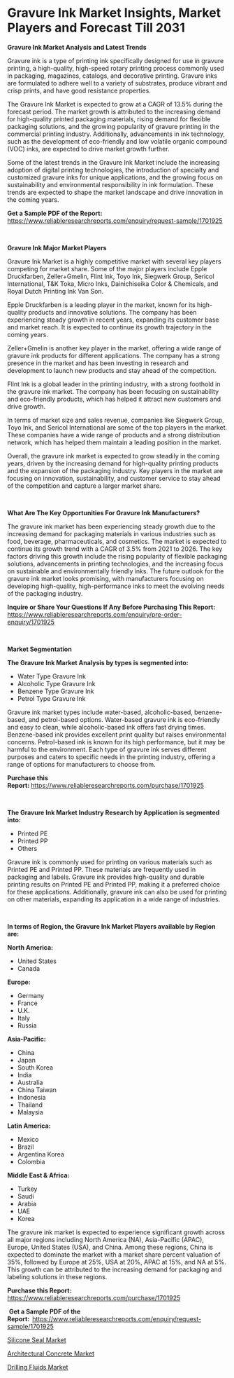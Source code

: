 <p><h1>Gravure Ink Market Insights, Market Players and Forecast Till 2031</h1></p><p><strong>Gravure Ink Market Analysis and Latest Trends</strong></p>
<p><p>Gravure ink is a type of printing ink specifically designed for use in gravure printing, a high-quality, high-speed rotary printing process commonly used in packaging, magazines, catalogs, and decorative printing. Gravure inks are formulated to adhere well to a variety of substrates, produce vibrant and crisp prints, and have good resistance properties.</p><p>The Gravure Ink Market is expected to grow at a CAGR of 13.5% during the forecast period. The market growth is attributed to the increasing demand for high-quality printed packaging materials, rising demand for flexible packaging solutions, and the growing popularity of gravure printing in the commercial printing industry. Additionally, advancements in ink technology, such as the development of eco-friendly and low volatile organic compound (VOC) inks, are expected to drive market growth further.</p><p>Some of the latest trends in the Gravure Ink Market include the increasing adoption of digital printing technologies, the introduction of specialty and customized gravure inks for unique applications, and the growing focus on sustainability and environmental responsibility in ink formulation. These trends are expected to shape the market landscape and drive innovation in the coming years.</p></p>
<p><strong>Get a Sample PDF of the Report:&nbsp;</strong> <a href="https://www.reliableresearchreports.com/enquiry/request-sample/1701925">https://www.reliableresearchreports.com/enquiry/request-sample/1701925</a></p>
<p>&nbsp;</p>
<p><strong>Gravure Ink Major Market Players</strong></p>
<p><p>Gravure Ink Market is a highly competitive market with several key players competing for market share. Some of the major players include Epple Druckfarben, Zeller+Gmelin, Flint Ink, Toyo Ink, Siegwerk Group, Sericol International, T&K Toka, Micro Inks, Dainichiseika Color & Chemicals, and Royal Dutch Printing Ink Van Son.</p><p>Epple Druckfarben is a leading player in the market, known for its high-quality products and innovative solutions. The company has been experiencing steady growth in recent years, expanding its customer base and market reach. It is expected to continue its growth trajectory in the coming years.</p><p>Zeller+Gmelin is another key player in the market, offering a wide range of gravure ink products for different applications. The company has a strong presence in the market and has been investing in research and development to launch new products and stay ahead of the competition.</p><p>Flint Ink is a global leader in the printing industry, with a strong foothold in the gravure ink market. The company has been focusing on sustainability and eco-friendly products, which has helped it attract new customers and drive growth.</p><p>In terms of market size and sales revenue, companies like Siegwerk Group, Toyo Ink, and Sericol International are some of the top players in the market. These companies have a wide range of products and a strong distribution network, which has helped them maintain a leading position in the market.</p><p>Overall, the gravure ink market is expected to grow steadily in the coming years, driven by the increasing demand for high-quality printing products and the expansion of the packaging industry. Key players in the market are focusing on innovation, sustainability, and customer service to stay ahead of the competition and capture a larger market share.</p></p>
<p>&nbsp;</p>
<p><strong>What Are The Key Opportunities For Gravure Ink Manufacturers?</strong></p>
<p><p>The gravure ink market has been experiencing steady growth due to the increasing demand for packaging materials in various industries such as food, beverage, pharmaceuticals, and cosmetics. The market is expected to continue its growth trend with a CAGR of 3.5% from 2021 to 2026. The key factors driving this growth include the rising popularity of flexible packaging solutions, advancements in printing technologies, and the increasing focus on sustainable and environmentally friendly inks. The future outlook for the gravure ink market looks promising, with manufacturers focusing on developing high-quality, high-performance inks to meet the evolving needs of the packaging industry.</p></p>
<p><strong>Inquire or Share Your Questions If Any Before Purchasing This Report:</strong> <a href="https://www.reliableresearchreports.com/enquiry/pre-order-enquiry/1701925">https://www.reliableresearchreports.com/enquiry/pre-order-enquiry/1701925</a></p>
<p>&nbsp;</p>
<p><strong>Market Segmentation</strong></p>
<p><strong>The Gravure Ink Market Analysis by types is segmented into:</strong></p>
<p><ul><li>Water Type Gravure Ink</li><li>Alcoholic Type Gravure Ink</li><li>Benzene Type Gravure Ink</li><li>Petrol Type Gravure Ink</li></ul></p>
<p><p>Gravure ink market types include water-based, alcoholic-based, benzene-based, and petrol-based options. Water-based gravure ink is eco-friendly and easy to clean, while alcoholic-based ink offers fast drying times. Benzene-based ink provides excellent print quality but raises environmental concerns. Petrol-based ink is known for its high performance, but it may be harmful to the environment. Each type of gravure ink serves different purposes and caters to specific needs in the printing industry, offering a range of options for manufacturers to choose from.</p></p>
<p><strong>Purchase this Report:&nbsp;</strong><a href="https://www.reliableresearchreports.com/purchase/1701925">https://www.reliableresearchreports.com/purchase/1701925</a></p>
<p>&nbsp;</p>
<p><strong>The Gravure Ink Market Industry Research by Application is segmented into:</strong></p>
<p><ul><li>Printed PE</li><li>Printed PP</li><li>Others</li></ul></p>
<p><p>Gravure ink is commonly used for printing on various materials such as Printed PE and Printed PP. These materials are frequently used in packaging and labels. Gravure ink provides high-quality and durable printing results on Printed PE and Printed PP, making it a preferred choice for these applications. Additionally, gravure ink can also be used for printing on other materials, expanding its application in a wide range of industries.</p></p>
<p>&nbsp;</p>
<p><strong>In terms of Region, the Gravure Ink Market Players available by Region are:</strong></p>
<p>
    <p> <strong> North America: </strong>
        <ul>
            <li>United States</li>
            <li>Canada</li>
        </ul>
        </p> 
    <p> <strong> Europe: </strong>
        <ul>
            <li>Germany</li>
            <li>France</li>
            <li>U.K.</li>
            <li>Italy</li>
            <li>Russia</li>
        </ul>
        </p> 
    <p> <strong> Asia-Pacific: </strong>
        <ul>
            <li>China</li>
            <li>Japan</li>
            <li>South Korea</li>
            <li>India</li>
            <li>Australia</li>
            <li>China Taiwan</li>
            <li>Indonesia</li>
            <li>Thailand</li>
            <li>Malaysia</li>
        </ul>
        </p> 
    <p> <strong> Latin America: </strong>
        <ul>
            <li>Mexico</li>
            <li>Brazil</li>
            <li>Argentina Korea</li>
            <li>Colombia</li>
        </ul>
        </p> 
    <p> <strong> Middle East & Africa: </strong>
        <ul>
            <li>Turkey</li>
            <li>Saudi</li>
            <li>Arabia</li>
            <li>UAE</li>
            <li>Korea</li>
        </ul>
    </p>
    </p>
<p><p>The gravure ink market is expected to experience significant growth across all major regions including North America (NA), Asia-Pacific (APAC), Europe, United States (USA), and China. Among these regions, China is expected to dominate the market with a market share percent valuation of 35%, followed by Europe at 25%, USA at 20%, APAC at 15%, and NA at 5%. This growth can be attributed to the increasing demand for packaging and labeling solutions in these regions.</p></p>
<p><strong>Purchase this Report: </strong><a href="https://www.reliableresearchreports.com/purchase/1701925">https://www.reliableresearchreports.com/purchase/1701925</a></p>
<p>&nbsp;<strong>Get a Sample PDF of the Report:&nbsp;&nbsp;</strong><a href="https://www.reliableresearchreports.com/enquiry/request-sample/1701925">https://www.reliableresearchreports.com/enquiry/request-sample/1701925</a></p>
<p><strong></strong></p>
<p><p><a href="https://github.com/peachesmcdowel1/Market-Research-Report-List-1/blob/main/silicone-seal-market.md">Silicone Seal Market</a></p><p><a href="https://github.com/redneck06/Market-Research-Report-List-2/blob/main/architectural-concrete-market.md">Architectural Concrete Market</a></p><p><a href="https://github.com/nicoletavirag/Market-Research-Report-List-2/blob/main/drilling-fluids-market.md">Drilling Fluids Market</a></p></p>